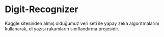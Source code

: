# Digit-Recognizer
Kaggle sitesinden almış olduğumuz veri seti ile yapay zeka algoritmalarını kullanarak, el yazısı rakamların sınıflandırma projesidir.
